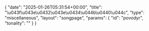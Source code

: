 {
    "date": "2025-01-26T05:31:54+00:00",
    "title": "\u043f\u043e\u0432\u043e\u0434\u044b\u0440\u044c",
    "type": "miscellaneous",
    "layout": "songpage",
    "params": {
        "id": "povodyr",
        "tonality": ""
    }
}